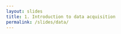 ```yaml
---
layout: slides
title: 1. Introduction to data acquisition
permalink: /slides/data/
---
```


<section data-markdown data-separator="^\n---\n$" data-separator-vertical="^\n--\n$">
<script type="text/template">

![Bonsai](https://www.med.uminho.pt/en/Post-Graduation/courses/anb/Lists/Slider/ANB_banner.jpg)

[neurogears.org/anb-2019](http://neurogears.org/anb-2019/)

### Introduction to data acquisition
How to measure almost anything with a computer

---

<!-- .element: data-transition="none" -->
#### How do you get data into a computer?

<table>
  <tr>
    <td class="fragment" width="30%"><small>What is the temperature outside?</small></td>
    <td width="30%"></td>
    <td class="fragment" width="30%"><small>How do you get that <b>value</b> into a computer?</small></td>
  </tr>
</table>

<div>
  <img class="fragment" src="../../assets/images/measuring-0.svg"/>
  <img class="fragment" src="../../assets/images/measuring-1.svg" style="position: absolute; left: 99px;" />
</div>

--

<!-- .element: data-transition="none" -->
#### How do you get data into a computer?

![Daq](../../assets/images/daq.svg)

--

<!-- .element: data-transition="none" -->
#### Computers can only measure voltage

<table>
  <tr>
    <td style="vertical-align: middle;"><img src="../../assets/images/daq-sensor.svg" /></td>
    <td class="fragment" style="vertical-align: middle;"><img src="../../assets/images/daq-thermistor.svg" /></td>
  </tr>
</table>

--

<!-- .element: data-transition="none" -->
#### Computers can only measure voltage

<table>
  <tr>
    <td style="vertical-align: middle;"><img src="../../assets/images/daq-sensor.svg" /></td>
    <td class="fragment" style="vertical-align: middle;"><img src="../../assets/images/daq-ohm.svg" /></td>
  </tr>
</table>

--

<!-- .element: data-transition="default none" -->
#### Bio-electricity and Ohm's Law

<table>
  <tr>
    <td style="vertical-align: middle;"><a href="https://en.wikipedia.org/wiki/Alessandro_Volta#/media/File:Alessandro_Volta.jpeg"><img src="https://upload.wikimedia.org/wikipedia/commons/5/52/Alessandro_Volta.jpeg" /></a></td>
    <td style="vertical-align: middle;"><a href="https://en.wikipedia.org/wiki/Georg_Ohm#/media/File:Georg_Simon_Ohm3.jpg"><img src="https://upload.wikimedia.org/wikipedia/commons/2/2a/Georg_Simon_Ohm3.jpg" /></a></td>
    <td style="vertical-align: middle;"><a href="https://en.wikipedia.org/wiki/Andr%C3%A9-Marie_Amp%C3%A8re#/media/File:Ampere_Andre_1825.jpg"><img src="https://upload.wikimedia.org/wikipedia/commons/c/c0/Ampere_Andre_1825.jpg" /></a></td>
  </tr>
  <tr>
    <td><small>Alessandro Volta</small></td>
    <td><small>Georg Ohm</small></td>
    <td><small>André-Marie Ampère</small></td>
  </tr>
</table>

--

<!-- .element: data-transition="none" -->
#### Computers can only measure voltage

<table>
  <tr>
    <td style="vertical-align: middle;"><img src="../../assets/images/daq-sensor.svg" /></td>
    <td style="vertical-align: middle;"><img src="../../assets/images/daq-ohm.svg" /></td>
  </tr>
</table>

--

<!-- .element: data-transition="none" -->
#### Voltage divider: a readout of variable resistance

![Voltage](../../assets/images/daq-voltage.svg)

--

<!-- .element: data-transition="none" -->
#### Analog to Digital Converter (ADC)

<table>
  <tr>
    <td style="vertical-align: middle;"><img src="../../assets/images/daq-adc.svg" /></td>
    <td class="fragment" style="vertical-align: middle;"><img src="../../assets/images/daq-transistor.svg" /></td>
  </tr>
</table>

--

<!-- .element: data-transition="none" -->
#### The simplest ADC: 1-bit comparator

<table>
  <tr>
    <td style="vertical-align: middle;"><img src="../../assets/images/daq-adc1.svg" /></td>
    <td style="vertical-align: middle;"><a href="https://en.wikipedia.org/wiki/Comparator#/media/File:Opamp105.gif"><img src="https://upload.wikimedia.org/wikipedia/commons/f/f5/Opamp105.gif" /></a></td>
  </tr>
</table>

--

<!-- .element: data-transition="none" -->
#### Counting in Binary

<table>
  <tr>
    <td style="vertical-align: middle;"><img src="../../assets/images/daq-adc.svg" /></td>
    <td style="vertical-align: middle;"><img width="320" src="../../assets/images/binary-1.svg" /></td>
  </tr>
</table>

--

<!-- .element: data-transition="none" -->
#### Counting in Binary

<table>
  <tr>
    <td style="vertical-align: middle;"><img src="../../assets/images/daq-adc.svg" /></td>
    <td style="vertical-align: middle;"><img width="320" src="../../assets/images/binary-2.svg" /></td>
  </tr>
</table>

--

<!-- .element: data-transition="none" -->
#### Counting in Binary

<table>
  <tr>
    <td style="vertical-align: middle;"><img src="../../assets/images/daq-adc.svg" /></td>
    <td style="vertical-align: middle;"><img width="320" src="../../assets/images/binary-3.svg" /></td>
  </tr>
</table>

--

<!-- .element: data-transition="none" -->
#### Flash ADC

<table>
  <tr>
    <td style="vertical-align: middle;"><img src="../../assets/images/daq-adc.svg" /></td>
    <td style="vertical-align: middle;"><a href="https://en.wikipedia.org/wiki/Flash_ADC#/media/File:Flash_ADC.png"><img src="https://upload.wikimedia.org/wikipedia/commons/3/3a/Flash_ADC.png" /></a></td>
  </tr>
</table>

--

<!-- .element: data-transition="none" -->
#### Flash ADC

<table>
  <tr>
    <td style="vertical-align: middle;"><img src="../../assets/images/daq-adc-specs.svg" /></td>
    <td style="vertical-align: middle;"><a href="https://en.wikipedia.org/wiki/Flash_ADC#/media/File:Flash_ADC.png"><img src="https://upload.wikimedia.org/wikipedia/commons/3/3a/Flash_ADC.png" /></a></td>
  </tr>
</table>

--

<!-- .element: data-transition="none default" -->
#### Successive Approximation ADC
<table>
  <tr>
    <td style="vertical-align: middle;"><img src="../../assets/images/daq-adc.svg" /></td>
    <td style="vertical-align: middle;"><a href="https://en.wikipedia.org/wiki/Successive_approximation_ADC#/media/File:SA_ADC_block_diagram.png"><img width="300" height="240" src="https://upload.wikimedia.org/wikipedia/commons/6/61/SA_ADC_block_diagram.png" /></a></td>
  </tr>
</table>

--

<!-- .element: data-transition="none default" -->
#### Successive Approximation ADC
<table>
  <tr>
    <td style="vertical-align: middle;"><img src="../../assets/images/daq-adc-rate.svg" /></td>
    <td style="vertical-align: middle;"><a href="https://en.wikipedia.org/wiki/Successive_approximation_ADC#/media/File:SA_ADC_block_diagram.png"><img width="300" height="240" src="https://upload.wikimedia.org/wikipedia/commons/6/61/SA_ADC_block_diagram.png" /></a></td>
  </tr>
</table>

---

<!-- .element: data-transition="none" -->
#### How do you get data out of a computer?

![Control](../../assets/images/control.svg)

--

<!-- .element: data-transition="none" -->
#### TTL: Transistor-Transistor Logic

<table>
  <tr>
    <td style="vertical-align: middle;"><img src="../../assets/images/control-ttl.svg" /></td>
    <td class="fragment" style="vertical-align: middle;"><img src="../../assets/images/daq-ohm.svg" /></td>
  </tr>
</table>

--

<!-- .element: data-transition="none" -->
#### Brushless DC Motor: DC to AC converter

<table>
  <tr>
    <td style="vertical-align: middle;"><img src="../../assets/images/control-motor.svg" /></td>
    <td class="fragment" style="vertical-align: middle;"><a href="https://en.wikipedia.org/wiki/Brushless_DC_electric_motor#/media/File:Poles.jpg"><img width="300" height="240" src="https://upload.wikimedia.org/wikipedia/commons/6/6e/Poles.jpg" /></a></td>
  </tr>
</table>

--

<!-- .element: data-transition="none" -->
#### Pulse-Width Modulation (PWM)

<table>
  <tr>
    <td style="vertical-align: middle;"><img src="../../assets/images/control-pwm.svg" /></td>
    <td class="fragment" style="vertical-align: middle;">
      <div>
        <a href="https://en.wikipedia.org/wiki/Pulse-width_modulation#/media/File:PWM,_3-level.svg"><img width="320" height="221" src="https://upload.wikimedia.org/wikipedia/commons/8/8e/PWM%2C_3-level.svg" /></a>
        <div>
          <small>
          <span style="color:blue; font-size:100%; line-height:1;" title="Blue">■</span> Pulse-width modulated binary logic<br>
          <span style="color:red; font-size:100%; line-height:1;" title="Red">■</span> Induced sine-like current
          </small>
        </div>
      </div>
    </td>
  </tr>
</table>


</script>
</section>

